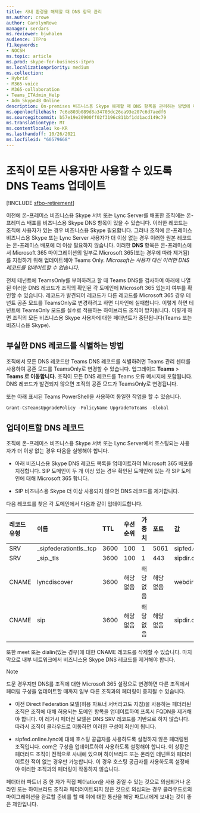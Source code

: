 ```yaml
---
title: 사내 환경을 해제할 때 DNS 항목 관리
ms.author: crowe
author: CarolynRowe
manager: serdars
ms.reviewer: bjwhalen
audience: ITPro
f1.keywords:
- NOCSH
ms.topic: article
ms.prod: skype-for-business-itpro
ms.localizationpriority: medium
ms.collection:
- Hybrid
- M365-voice
- M365-collaboration
- Teams_ITAdmin_Help
- Adm_Skype4B_Online
description: On-premises 비즈니스용 Skype 해제할 때 DNS 항목을 관리하는 방법에 대한 지침입니다.
ms.openlocfilehash: 7c6e803b089d8a34703dc26ea93e207c6d7aedf6
ms.sourcegitcommit: b57e19e20900ff02f3196c811bf1dd1acd149c79
ms.translationtype: MT
ms.contentlocale: ko-KR
ms.lasthandoff: 10/26/2021
ms.locfileid: "60579668"
---
```

# <a name="update-dns-entries-to-enable-your-organization-to-be-all-teams-only"></a>조직이 모든 사용자만 사용할 수 있도록 DNS Teams 업데이트

[!INCLUDE [sfbo-retirement](../../Hub/includes/sfbo-retirement.md)]

이전에 온-프레미스 비즈니스용 Skype 서버 또는 Lync Server를 배포한 조직에는 온-프레미스 배포를 비즈니스용 Skype DNS 항목이 있을 수 있습니다. 이러한 레코드는 조직에 사용자가 있는 경우 비즈니스용 Skype 필요합니다. 그러나 조직에 온-프레미스 비즈니스용 Skype 또는 Lync Server 사용자가 더 이상 없는 경우 이러한 원본 레코드는 온-프레미스 배포에 더 이상 필요하지 않습니다. 이러한 **DNS** 항목은 온-프레미스에서 Microsoft 365 마이그레이션의 일부로 Microsoft 365(또는 경우에 따라 제거됨)를 지정하기 위해 업데이트해야 Teams Only. *Microsoft는 사용자 대신 이러한 DNS 레코드를 업데이트할 수 없습니다.*

전체 테넌트에 TeamsOnly를 부여하려고 할 때 Teams DNS를 검사하여 아래에 나열된 이러한 DNS 레코드가 조직의 확인된 각 도메인에 Microsoft 365 있는지 여부를 확인할 수 있습니다. 레코드가 발견되어 레코드가 다른 레코드를 Microsoft 365 경우 테넌트 공존 모드를 TeamsOnly로 변경하려고 하면 디자인에 실패합니다. 이렇게 하면 테넌트에 TeamsOnly 모드를 실수로 적용하는 하이브리드 조직이 방지됩니다. 이렇게 하면 조직의 모든 비즈니스용 Skype 사용자에 대한 페더넌트가 중단됩니다(Teams 또는 비즈니스용 Skype).


## <a name="how-to-identify-stale-dns-records"></a>부실한 DNS 레코드를 식별하는 방법

조직에서 모든 DNS 레코드만 Teams DNS 레코드를 식별하려면 Teams 관리 센터를 사용하여 공존 모드를 TeamsOnly로 변경할 수 있습니다. 업그레이드 **Teams**  >  **Teams 로 이동합니다.** 조직이 모든 DNS 레코드를 Teams 오류 메시지에 포함됩니다.  DNS 레코드가 발견되지 않으면 조직의 공존 모드가 TeamsOnly로 변경됩니다.   

또는 아래 표시된 Teams PowerShell을 사용하여 동일한 작업을 할 수 있습니다.

   ```PowerShell
   Grant-CsTeamsUpgradePolicy -PolicyName UpgradeToTeams -Global
   ```

## <a name="dns-records-to-be-updated"></a>업데이트할 DNS 레코드

조직에 온-프레미스 비즈니스용 Skype 서버 또는 Lync Server에서 호스팅되는 사용자가 더 이상 없는 경우 다음을 실행해야 합니다.

- 아래 비즈니스용 Skype DNS 레코드 목록을 업데이트하여 Microsoft 365 배포를 지정합니다. SIP 도메인이 두 개 이상 있는 경우 확인된 도메인에 있는 각 SIP 도메인에 대해 Microsoft 365 합니다.

- SIP 비즈니스용 Skype 더 이상 사용되지 않으면 DNS 레코드를 제거합니다. 

다음 레코드를 찾은 각 도메인에서 다음과 같이 업데이트합니다.

| 레코드 유형 | 이름 | TTL | 우선 순위 | 가중치 | 포트 | 값 |
| :-----| :-----| :---- | :-----| :-----| :-----| :-----|
| SRV | _sipfederationtls._tcp |    3600 |  100 | 1 | 5061  | sipfed.online.lync.com |
| SRV | _sip._tls | 3600     | 100 |    1   | 443   | sipdir.online.lync.com |
| CNAME | lyncdiscover |    3600 |  해당 없음 |   해당 없음 |   해당 없음 |   webdir.online.lync.com |
| CNAME |   sip | 3600 |    해당 없음 |   해당 없음  | 해당 없음 |    sipdir.online.lync.com |
|||||||

또한 meet 또는 dialin(있는 경우)에 대한 CNAME 레코드를 삭제할 수 있습니다. 마지막으로 내부 네트워크에서 비즈니스용 Skype DNS 레코드를 제거해야 합니다.

> [!Note] 
> 드문 경우지만 DNS를 조직에 대한 Microsoft 365 설정으로 변경하면 다른 조직에서 페더링 구성을 업데이트할 때까지 일부 다른 조직과의 페더링이 중지될 수 있습니다.
>
> - 이전 Direct Federation 모델(허용 파트너 서버라고도 지칭)을 사용하는 페더러된 조직은 조직에 대해 허용되는 도메인 항목을 업데이트하여 프록시 FQDN을 제거해야 합니다. 이 레거시 페더전 모델은 DNS SRV 레코드를 기반으로 하지 않습니다. 따라서 조직이 클라우드로 이동하면 이러한 구성이 최신이 됩니다.
> 
> - sipfed.online.lync에 대해 호스팅 공급자를 사용하도록 설정하지 않은 페더링된 조직입니다. <span> com은 구성을 업데이트하여 사용하도록 설정해야 합니다. 이 상황은 페더러드 조직이 전적으로 사내에 있으며 하이브리드 또는 온라인 테넌트와 페더러이트한 적이 없는 경우만 가능합니다. 이 경우 호스팅 공급자를 사용하도록 설정해야 이러한 조직과의 페더링이 작동하지 않습니다.
>
> 페더더러 파트너 중 한 자가 직접 페더ation을 사용 중일 수 있는 것으로 의심되거나 온라인 또는 하이브리드 조직과 페더러이트되지 않은 것으로 의심되는 경우 클라우드로의 마이그레이션을 완료할 준비를 할 때 이에 대한 통신을 해당 파트너에게 보내는 것이 좋은 제안입니다.
  




